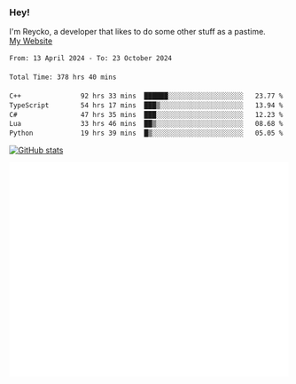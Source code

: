 ### Hey!
I'm Reycko, a developer that likes to do some other stuff as a pastime.  
[My Website](https://reycko.root.sx)

<!--START_SECTION:wakasection-->

```txt
From: 13 April 2024 - To: 23 October 2024

Total Time: 378 hrs 40 mins

C++               92 hrs 33 mins  ██████░░░░░░░░░░░░░░░░░░░   23.77 %
TypeScript        54 hrs 17 mins  ███▒░░░░░░░░░░░░░░░░░░░░░   13.94 %
C#                47 hrs 35 mins  ███░░░░░░░░░░░░░░░░░░░░░░   12.23 %
Lua               33 hrs 46 mins  ██▒░░░░░░░░░░░░░░░░░░░░░░   08.68 %
Python            19 hrs 39 mins  █▒░░░░░░░░░░░░░░░░░░░░░░░   05.05 %
```

<!--END_SECTION:wakasection-->

[![GitHub stats](https://github-readme-stats.vercel.app/api?username=Reycko&show_icons=true&theme=dark&hide_title=true&count_private=true)](https://github.com/anuraghazra/github-readme-stats)

![Metrics](/github-metrics.svg)
